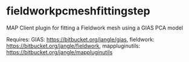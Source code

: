 fieldworkpcmeshfittingstep
==========================
MAP Client plugin for fitting a Fieldwork mesh using a GIAS PCA model

Requires:
GIAS: https://bitbucket.org/jangle/gias,
fieldwork: https://bitbucket.org/jangle/fieldwork,
mappluginutils: https://bitbucket.org/jangle/mappluginutils
